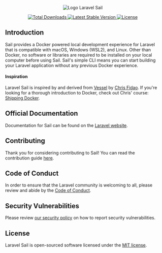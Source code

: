 <p align="center"><img src="/art/logo.svg" alt="Logo Laravel Sail"></p>

<p align="center">
    <a href="https://packagist.org/packages/laravel/sail">
        <img src="https://img.shields.io/packagist/dt/laravel/sail" alt="Total Downloads">
    </a>
    <a href="https://packagist.org/packages/laravel/sail">
        <img src="https://img.shields.io/packagist/v/laravel/sail" alt="Latest Stable Version">
    </a>
    <a href="https://packagist.org/packages/laravel/sail">
        <img src="https://img.shields.io/packagist/l/laravel/sail" alt="License">
    </a>
</p>

## Introduction

Sail provides a Docker powered local development experience for Laravel that is compatible with macOS, Windows (WSL2), and Linux. Other than Docker, no software or libraries are required to be installed on your local computer before using Sail. Sail's simple CLI means you can start building your Laravel application without any previous Docker experience.

#### Inspiration

Laravel Sail is inspired by and derived from [Vessel](https://github.com/shipping-docker/vessel) by [Chris Fidao](https://github.com/fideloper). If you're looking for a thorough introduction to Docker, check out Chris' course: [Shipping Docker](https://serversforhackers.com/shipping-docker).

## Official Documentation

Documentation for Sail can be found on the [Laravel website](https://laravel.com/docs/sail).

## Contributing

Thank you for considering contributing to Sail! You can read the contribution guide [here](.github/CONTRIBUTING.md).

## Code of Conduct

In order to ensure that the Laravel community is welcoming to all, please review and abide by the [Code of Conduct](https://laravel.com/docs/contributions#code-of-conduct).

## Security Vulnerabilities

Please review [our security policy](https://github.com/laravel/sail/security/policy) on how to report security vulnerabilities.

## License

Laravel Sail is open-sourced software licensed under the [MIT license](LICENSE.md).
